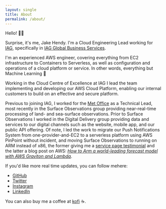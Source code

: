 ```yaml
---
layout: single
title: About
permalink: /about/
---
```


Hello! 👋🏼

Surprise, it's me, Jake Hendy. I'm a Cloud Engineering Lead working for [IAG][iag], specifically in [IAG Global Business Services][iaggbs].

I'm an experienced AWS engineer, covering everything from EC2 infrastructure to Containers to Serverless, as well as configuration and operations of a cloud platform or service. In other words, everything but Machine Learning 🙂

Working in the Cloud Centre of Excellence at IAG I lead the team implementing and developing our AWS Cloud Platform, enabling our internal customers to build on an effective and secure platform.

Previous to joining IAG, I worked for the [Met Office][metoffice] as a Technical Lead, most recently in the Surface Observations group providing near-real-time processing of land- and sea-surface observations. Prior to Surface Observations I worked in the Digital Delivery group providing data and services to our digital channels such as the website, mobile app, and our public API offering.
Of note, I led the work to migrate our Push Notifications System from one-provider-and-EC2 to a serverless platform using AWS PinPoint without incident, and moving Surface Observations to running on ARM instead of x86, the former giving me a [service page testimonial][pinpoint-testimonial] and the latter a blog post on AWS: _[How to Arm a world-leading forecast model with AWS Graviton and Lambda][aws-blog]_.

If you'd like more real time updates, you can follow mehere:

* [GitHub](https://github.com/jakehendy)
* [Twitter](https://twitter.com/jakehendy)
* [Instagram](https://instagram.com/jakehendy)
* [LinkedIn](https://www.linkedin.com/in/jake-hendy)

You can also buy me a coffee at [kofi](https://ko-fi.com/jakehendy) ☕️.

[iag]: https://www.iairgroup.com
[iaggbs]: https://www.iaggbs.com
[metoffice]: https://www.metoffice.gov.uk
[pinpoint-testimonial]: https://aws.amazon.com/pinpoint/customers/?nc=sn&loc=7
[aws-blog]: https://aws.amazon.com/blogs/hpc/how-to-arm-a-world-leading-forecast-model-with-aws-graviton-and-lambda/